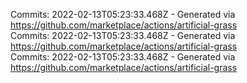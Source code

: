 Commits: 2022-02-13T05:23:33.468Z - Generated via https://github.com/marketplace/actions/artificial-grass
<br>
Commits: 2022-02-13T05:23:33.468Z - Generated via https://github.com/marketplace/actions/artificial-grass
<br>
Commits: 2022-02-13T05:23:33.468Z - Generated via https://github.com/marketplace/actions/artificial-grass
<br>
